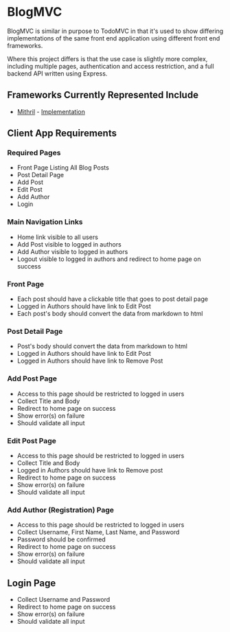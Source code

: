 # BlogMVC

BlogMVC is similar in purpose to TodoMVC in that it's used to show differing implementations of the same front end application using different front end frameworks.

Where this project differs is that the use case is slightly more complex, including multiple pages, authentication and access restriction, and a full backend API written using Express.

## Frameworks Currently Represented Include
* [Mithril](http://lhorie.github.io/mithril/) - [Implementation](https://github.com/craigmaslowski/blog-mvc/tree/master/public/mithril)

## Client App Requirements

### Required Pages
* Front Page Listing All Blog Posts
* Post Detail Page
* Add Post
* Edit Post
* Add Author
* Login

### Main Navigation Links
* Home link visible to all users
* Add Post visible to logged in authors
* Add Author visible to logged in authors
* Logout visible to logged in authors and redirect to home page on success 

### Front Page
* Each post should have a clickable title that goes to post detail page
* Logged in Authors should have link to Edit Post
* Each post's body should convert the data from markdown to html

### Post Detail Page
* Post's body should convert the data from markdown to html
* Logged in Authors should have link to Edit Post
* Logged in Authors should have link to Remove Post

### Add Post Page
* Access to this page should be restricted to logged in users
* Collect Title and Body
* Redirect to home page on success
* Show error(s) on failure
* Should validate all input

### Edit Post Page
* Access to this page should be restricted to logged in users
* Collect Title and Body
* Logged in Authors should have link to Remove post
* Redirect to home page on success
* Show error(s) on failure
* Should validate all input

### Add Author (Registration) Page
* Access to this page should be restricted to logged in users
* Collect Username, First Name, Last Name, and Password
* Password should be confirmed
* Redirect to home page on success
* Show error(s) on failure
* Should validate all input

## Login Page
* Collect Username and Password
* Redirect to home page on success
* Show error(s) on failure
* Should validate all input
